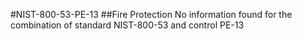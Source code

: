 #NIST-800-53-PE-13
##Fire Protection
No information found for the combination of standard NIST-800-53 and control PE-13
